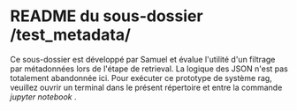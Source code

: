 # README du sous-dossier /test_metadata/

Ce sous-dossier est développé par Samuel et évalue l'utilité d'un filtrage par métadonnées lors de l'étape de retrieval. La logique des JSON n'est pas totalement abandonnée ici. Pour exécuter ce prototype de système rag, veuillez ouvrir un terminal dans le présent répertoire et entre la commande _jupyter notebook_ .